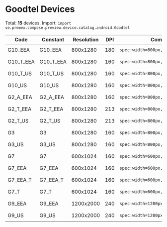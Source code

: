 # Goodtel Devices

Total: **15** devices. Import: `import se.premex.compose.preview.device.catalog.android.Goodtel`

| Code | Constant | Resolution | DPI | Compose Spec | Preview Usage |
|------|----------|------------|-----|-------------|---------------|
| G10_EEA | G10_EEA | 800x1280 | 180 | `spec:width=800px,height=1280px,dpi=180` | `@Preview(device = Goodtel.G10_EEA)` |
| G10_T_EEA | G10_T_EEA | 800x1280 | 160 | `spec:width=800px,height=1280px,dpi=160` | `@Preview(device = Goodtel.G10_T_EEA)` |
| G10_T_US | G10_T_US | 800x1280 | 160 | `spec:width=800px,height=1280px,dpi=160` | `@Preview(device = Goodtel.G10_T_US)` |
| G10_US | G10_US | 800x1280 | 160 | `spec:width=800px,height=1280px,dpi=160` | `@Preview(device = Goodtel.G10_US)` |
| G2_A_EEA | G2_A_EEA | 800x1280 | 160 | `spec:width=800px,height=1280px,dpi=160` | `@Preview(device = Goodtel.G2_A_EEA)` |
| G2_T_EEA | G2_T_EEA | 800x1280 | 213 | `spec:width=800px,height=1280px,dpi=213` | `@Preview(device = Goodtel.G2_T_EEA)` |
| G2_T_US | G2_T_US | 800x1280 | 213 | `spec:width=800px,height=1280px,dpi=213` | `@Preview(device = Goodtel.G2_T_US)` |
| G3 | G3 | 800x1280 | 160 | `spec:width=800px,height=1280px,dpi=160` | `@Preview(device = Goodtel.G3)` |
| G3_US | G3_US | 800x1280 | 160 | `spec:width=800px,height=1280px,dpi=160` | `@Preview(device = Goodtel.G3_US)` |
| G7 | G7 | 600x1024 | 160 | `spec:width=600px,height=1024px,dpi=160` | `@Preview(device = Goodtel.G7)` |
| G7_EEA | G7_EEA | 600x1024 | 160 | `spec:width=600px,height=1024px,dpi=160` | `@Preview(device = Goodtel.G7_EEA)` |
| G7_EEA_T | G7_EEA_T | 600x1024 | 160 | `spec:width=600px,height=1024px,dpi=160` | `@Preview(device = Goodtel.G7_EEA_T)` |
| G7_T | G7_T | 600x1024 | 160 | `spec:width=600px,height=1024px,dpi=160` | `@Preview(device = Goodtel.G7_T)` |
| G9_EEA | G9_EEA | 1200x2000 | 240 | `spec:width=1200px,height=2000px,dpi=240` | `@Preview(device = Goodtel.G9_EEA)` |
| G9_US | G9_US | 1200x2000 | 240 | `spec:width=1200px,height=2000px,dpi=240` | `@Preview(device = Goodtel.G9_US)` |

<!-- Generated automatically. Do not edit manually. -->
